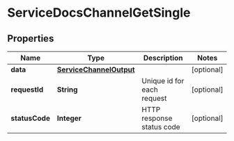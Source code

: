 

# ServiceDocsChannelGetSingle

## Properties

Name | Type | Description | Notes
------------ | ------------- | ------------- | -------------
**data** | [**ServiceChannelOutput**](ServiceChannelOutput.md) |  |  [optional]
**requestId** | **String** | Unique id for each request |  [optional]
**statusCode** | **Integer** | HTTP response status code |  [optional]





